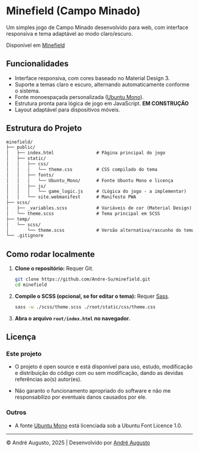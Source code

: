 # Minefield (Campo Minado)

Um simples jogo de Campo Minado desenvolvido para web, com interface responsiva e tema adaptável ao modo claro/escuro.

Disponível em [Minefield](https://github.com/Andre-Su/minefield-web)

## Funcionalidades

- Interface responsiva, com cores baseado no Material Design 3.
- Suporte a temas claro e escuro, alternando automaticamente conforme o sistema.
- Fonte monoespaçada personalizada ([Ubuntu Mono](root/static/fonts/Ubuntu_Mono/UFL.txt)).
- Estrutura pronta para lógica de jogo em JavaScript. **EM CONSTRUÇÃO**
- Layout adaptável para dispositivos móveis.

## Estrutura do Projeto

```markdown
minefield/
├── public/
│   ├── index.html                # Página principal do jogo
│   ├── static/
│   │   ├── css/
│   │   │   └── theme.css         # CSS compilado do tema
│   │   ├── fonts/
│   │   │   └── Ubuntu_Mono/      # Fonte Ubuntu Mono e licença
│   │   ├── js/
│   │   │   └── game_logic.js     # (Lógica do jogo - a implementar)
│   │   └── site.webmanifest      # Manifesto PWA
├── scss/
│   ├── _variables.scss           # Variáveis de cor (Material Design)
│   └── theme.scss                # Tema principal em SCSS
├── temp/
│   └── scss/
│       └── theme.scss            # Versão alternativa/rascunho do tema
└── .gitignore
```

## Como rodar localmente

1. **Clone o repositório:**
   Requer Git.

   ```sh
   git clone https://github.com/Andre-Su/minefield.git
   cd minefield
   ```

2. **Compile o SCSS (opcional, se for editar o tema):**
   Requer [Sass](https://sass-lang.com/install).

   ```sh
   sass -w ./scss/theme.scss ./root/static/css/theme.css
   ```

3. **Abra o arquivo `root/index.html` no navegador.**

## Licença

### Este projeto

- O projeto é open source e está disponível para uso, estudo, modificação e distribuição do código com ou sem modificação, dando as devidas referências ao(s) autor(es).

- Não garanto o funcionamento apropriado do software e não me responsabilizo por eventuais danos causados por ele.

### Outros

- A fonte [Ubuntu Mono](root/static/fonts/Ubuntu_Mono/UFL.txt) está licenciada sob a Ubuntu Font Licence 1.0.

---

&copy; André Augusto, 2025 | Desenvolvido por [André Augusto](https://github.com/Andre-Su/)
